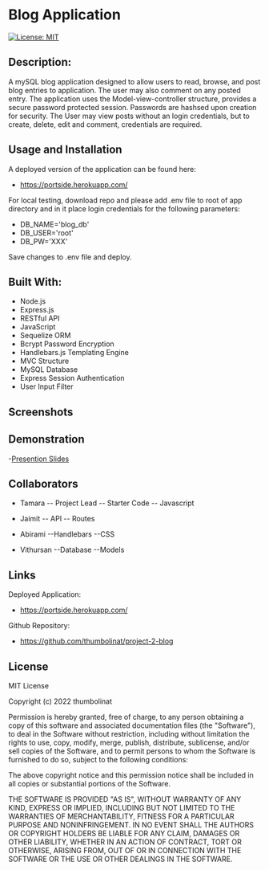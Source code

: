 
# Blog Application

[![License: MIT](https://img.shields.io/badge/License-MIT-yellow.svg)](https://opensource.org/licenses/MIT)

## Description:
A mySQL blog application designed to allow users to read, browse, and post blog entries to application. The user may also comment on any posted entry. 
The application uses the Model-view-controller structure, provides a secure password protected session. Passwords are hashsed upon creation for security.
The User may view posts without an login credentials, but to create, delete, edit and comment, credentials are required. 

## Usage and Installation

A deployed version of the application can be found here:

 - https://portside.herokuapp.com/

For local testing, download repo and please add .env file to root of app directory and in it place login credentials for the following parameters:

 - DB_NAME='blog_db'
 - DB_USER='root'
 - DB_PW='XXX'

Save changes to .env file and deploy.


## Built With:

- Node.js
- Express.js
- RESTful API
- JavaScript
- Sequelize ORM
- Bcrypt Password Encryption
- Handlebars.js Templating Engine
- MVC Structure
- MySQL Database
- Express Session Authentication
- User Input Filter

## Screenshots

## Demonstration

-[Presention Slides](https://docs.google.com/presentation/d/1LeYb_d5uvq3wRo3i1XdawShc71srlnlQwMdo5jXy7f0/edit#slide=id.p)

## Collaborators

 - Tamara
 -- Project Lead
 -- Starter Code
 -- Javascript

 - Jaimit
 -- API
 -- Routes

 - Abirami
 --Handlebars
 --CSS

 - Vithursan
 --Database
 --Models

## Links

Deployed Application:

 - https://portside.herokuapp.com/

Github Repository:

 - https://github.com/thumbolinat/project-2-blog

## License

MIT License

Copyright (c) 2022 thumbolinat

Permission is hereby granted, free of charge, to any person obtaining a copy
of this software and associated documentation files (the "Software"), to deal
in the Software without restriction, including without limitation the rights
to use, copy, modify, merge, publish, distribute, sublicense, and/or sell
copies of the Software, and to permit persons to whom the Software is
furnished to do so, subject to the following conditions:

The above copyright notice and this permission notice shall be included in all
copies or substantial portions of the Software.

THE SOFTWARE IS PROVIDED "AS IS", WITHOUT WARRANTY OF ANY KIND, EXPRESS OR
IMPLIED, INCLUDING BUT NOT LIMITED TO THE WARRANTIES OF MERCHANTABILITY,
FITNESS FOR A PARTICULAR PURPOSE AND NONINFRINGEMENT. IN NO EVENT SHALL THE
AUTHORS OR COPYRIGHT HOLDERS BE LIABLE FOR ANY CLAIM, DAMAGES OR OTHER
LIABILITY, WHETHER IN AN ACTION OF CONTRACT, TORT OR OTHERWISE, ARISING FROM,
OUT OF OR IN CONNECTION WITH THE SOFTWARE OR THE USE OR OTHER DEALINGS IN THE
SOFTWARE.


